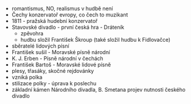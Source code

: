 - romantismus, NO, realismus v hudbě není
- Čechy konzervatoř evropy, co čech to muzikant
- 1811 - pražská hudební konzervatoř
- Stavovské divadlo - první česká hra - Dráteník
  - zpěvohra
  - hudbu složil František Škroup (také složil hudbu k Fidlovačce)
- sběratelé lidových písní
- František sušil - Moravské písně národní
- K. J. Erben - Písně národní v čechách
- František Bartoš - Moravské lidové písně
- plesy, třasáky, skočné rejdovánky
- vzniká polka
- stilizace polky - úprava k poslechu
- základní kámen Národního divadla, B. Smetana projev nutnosti českého divadlo
